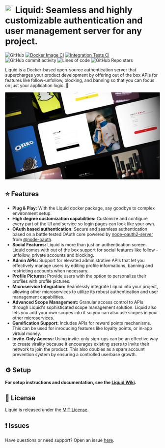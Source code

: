 # <img src="https://github.com/shrihari-prakash/liquid/blob/main/src/public/images/app-icon-mini-dark.png" width="26" height="26"> Liquid: Seamless and highly customizable authentication and user management server for any project.

![GitHub](https://img.shields.io/github/license/shrihari-prakash/liquid)
[![Docker Image CI](https://github.com/shrihari-prakash/liquid/actions/workflows/docker-image.yml/badge.svg)](https://github.com/shrihari-prakash/liquid/actions/workflows/docker-image.yml)
[![Integration Tests CI](https://github.com/shrihari-prakash/liquid/actions/workflows/integration-tests.yml/badge.svg)](https://github.com/shrihari-prakash/liquid/actions/workflows/integration-tests.yml)
![GitHub commit activity](https://img.shields.io/github/commit-activity/m/shrihari-prakash/liquid)
![Lines of code](https://img.shields.io/tokei/lines/github/shrihari-prakash/liquid)
![GitHub Repo stars](https://img.shields.io/github/stars/shrihari-prakash/liquid?style=social)

Liquid is a Docker-based open-source authentication server that supercharges your product development by offering out of the box APIs for features like follow-unfollow, blocking, and banning so that you can focus on just your application logic. 🚀

![Liquid](images/liquid-banner.png)

## ⭐ Features
* **Plug & Play:** With the Liquid docker package, say goodbye to complex environment setup.
* **High degree customization capabilities:** Customize and configure every part of the UI and service so login pages can look like your own.
* **OAuth based authentication:** Secure and seamless authentication based on a battle tested OAuth core powered by [node-oauth2-server](https://github.com/node-oauth/node-oauth2-server) from [@node-oauth](https://github.com/node-oauth).
* **Social Features:** Liquid is more than just an authentication screen. Liquid comes with out of the box support for social features like follow - unfollow, private accounts and blocking.
* **Admin APIs:** Support for elevated administrative APIs that let you effectively manage users by editing profile informations, banning and restricting accounts when necessary.
* **Profile Pictures:** Provide users with the option to personalize their profiles with profile pictures.
* **Microservice Integration:** Seamlessly integrate Liquid into your project, allowing other microservices to utilize its robust authentication and user management capabilities.
* **Advanced Scope Management:** Granular access control to APIs through Liquid's sophisticated scope management solution. Liquid also lets you add your own scopes into it so you can also use scopes in your other microservices.
* **Gamification Support:** Includes APIs for reward points mechanisms. This can be used for inroducing features like loyalty points, or in-app virtual money.
* **Invite-Only Access:** Using invite-only sign-ups can be an effective way to create virality because it encourages existing users to invite their network to join the product. This also doubles as a spam account prevention system by ensuring a controlled userbase growth.

## ⚙️ Setup

#### For setup instructions and documentation, see the [Liquid Wiki](https://github.com/shrihari-prakash/liquid/wiki).

## 🪪 License
Liquid is released under the [MIT License](https://github.com/shrihari-prakash/liquid/blob/main/LICENSE).

## ❗ Issues
Have questions or need support? Open an issue [here](https://github.com/shrihari-prakash/liquid/issues).


